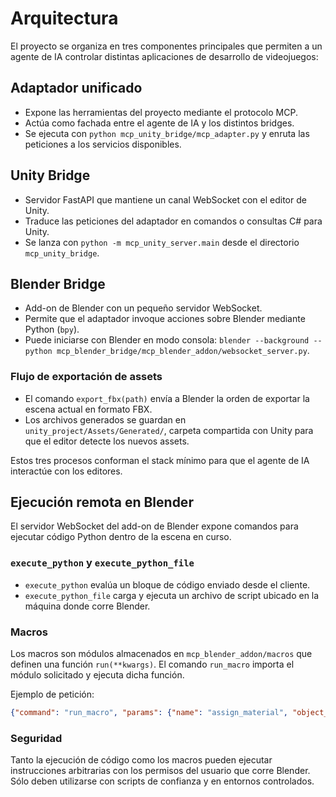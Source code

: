 # Arquitectura

El proyecto se organiza en tres componentes principales que permiten a un agente de IA controlar distintas aplicaciones de desarrollo de videojuegos:

## Adaptador unificado

- Expone las herramientas del proyecto mediante el protocolo MCP.
- Actúa como fachada entre el agente de IA y los distintos bridges.
- Se ejecuta con `python mcp_unity_bridge/mcp_adapter.py` y enruta las peticiones a los servicios disponibles.

## Unity Bridge

- Servidor FastAPI que mantiene un canal WebSocket con el editor de Unity.
- Traduce las peticiones del adaptador en comandos o consultas C# para Unity.
- Se lanza con `python -m mcp_unity_server.main` desde el directorio `mcp_unity_bridge`.

## Blender Bridge

- Add-on de Blender con un pequeño servidor WebSocket.
- Permite que el adaptador invoque acciones sobre Blender mediante Python (`bpy`).
- Puede iniciarse con Blender en modo consola: `blender --background --python mcp_blender_bridge/mcp_blender_addon/websocket_server.py`.

### Flujo de exportación de assets

- El comando `export_fbx(path)` envía a Blender la orden de exportar la escena actual en formato FBX.
- Los archivos generados se guardan en `unity_project/Assets/Generated/`, carpeta compartida con Unity para que el editor detecte los nuevos assets.

Estos tres procesos conforman el stack mínimo para que el agente de IA interactúe con los editores.

## Ejecución remota en Blender

El servidor WebSocket del add-on de Blender expone comandos para ejecutar código Python dentro de la escena en curso.

### `execute_python` y `execute_python_file`

- `execute_python` evalúa un bloque de código enviado desde el cliente.
- `execute_python_file` carga y ejecuta un archivo de script ubicado en la máquina donde corre Blender.

### Macros

Los macros son módulos almacenados en `mcp_blender_addon/macros` que definen una función `run(**kwargs)`.
El comando `run_macro` importa el módulo solicitado y ejecuta dicha función.

Ejemplo de petición:

```json
{"command": "run_macro", "params": {"name": "assign_material", "object_name": "Cube", "material_name": "Demo"}}
```

### Seguridad

Tanto la ejecución de código como los macros pueden ejecutar instrucciones arbitrarias con los permisos del usuario que
corre Blender. Sólo deben utilizarse con scripts de confianza y en entornos controlados.
